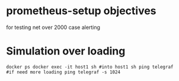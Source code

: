 # prometheus-setup objectives
for testing net over 2000 case alerting

# Simulation over loading
<code>docker ps
docker exec -it host1 sh
#into host1 sh
ping telegraf
#if need more loading
ping telegraf -s 1024</code>
